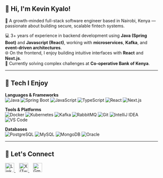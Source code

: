 ## 👋 Hi, I'm Kevin Kyalo!

🚀 A growth-minded full-stack software engineer based in Nairobi, Kenya — passionate about building secure, scalable fintech systems.  

💻 3+ years of experience in backend development using **Java (Spring Boot)** and **Javascript (React)**, working with **microservices**, **Kafka**, and **event-driven architectures**.  
🌐 On the frontend, I enjoy building intuitive interfaces with **React** and **Next.js**.  
🔭 Currently solving complex challenges at **Co-operative Bank of Kenya**.

---

## 💼 Tech I Enjoy

**Languages & Frameworks**  
![Java](https://img.shields.io/badge/Java-%23ED8B00.svg?style=for-the-badge&logo=java&logoColor=white) 
![Spring Boot](https://img.shields.io/badge/Spring_Boot-6DB33F?style=for-the-badge&logo=spring-boot&logoColor=white) 
![JavaScript](https://img.shields.io/badge/JavaScript-F7DF1E?style=for-the-badge&logo=javascript&logoColor=black) 
![TypeScript](https://img.shields.io/badge/TypeScript-3178C6?style=for-the-badge&logo=typescript&logoColor=white) 
![React](https://img.shields.io/badge/React-20232A?style=for-the-badge&logo=react&logoColor=61DAFB) 
![Next.js](https://img.shields.io/badge/Next.js-000000?style=for-the-badge&logo=next.js&logoColor=white) 

**Tools & Platforms**  
![Docker](https://img.shields.io/badge/Docker-2496ED?style=for-the-badge&logo=docker&logoColor=white) 
![Kubernetes](https://img.shields.io/badge/Kubernetes-326CE5?style=for-the-badge&logo=kubernetes&logoColor=white) 
![Kafka](https://img.shields.io/badge/Apache_Kafka-231F20?style=for-the-badge&logo=apache-kafka&logoColor=white) 
![RabbitMQ](https://img.shields.io/badge/RabbitMQ-FF6600?style=for-the-badge&logo=rabbitmq&logoColor=white) 
![Git](https://img.shields.io/badge/Git-F05032?style=for-the-badge&logo=git&logoColor=white) 
![IntelliJ IDEA](https://img.shields.io/badge/IntelliJ_IDEA-000000?style=for-the-badge&logo=intellij-idea&logoColor=white)
![VS Code](https://img.shields.io/badge/VSCode-007ACC?style=for-the-badge&logo=visual-studio-code&logoColor=white)


**Databases**  
![PostgreSQL](https://img.shields.io/badge/PostgreSQL-316192?style=for-the-badge&logo=postgresql&logoColor=white) 
![MySQL](https://img.shields.io/badge/MySQL-00758F?style=for-the-badge&logo=mysql&logoColor=white) 
![MongoDB](https://img.shields.io/badge/MongoDB-47A248?style=for-the-badge&logo=mongodb&logoColor=white) 
![Oracle](https://img.shields.io/badge/Oracle-F80000?style=for-the-badge&logo=oracle&logoColor=white)

---

## 🤝 Let's Connect

<a href="https://www.linkedin.com/in/kevin-kyalo">
  <img src="https://cdn.worldvectorlogo.com/logos/linkedin-icon-2.svg" alt="LinkedIn" width="30"/>
</a>
&nbsp;&nbsp;
<a href="https://x.com/kyalo_vibes">
  <img src="https://cdn.worldvectorlogo.com/logos/twitter-6.svg" alt="X (Twitter)" width="30"/>
</a>
&nbsp;&nbsp;
<a href="mailto:kevin.kioko4@gmail.com">
  <img src="https://cdn.worldvectorlogo.com/logos/gmail-icon-2.svg" alt="Gmail" width="30"/>
</a>
